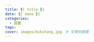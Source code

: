 ```yaml
---
title: {{ title }}
date: {{ date }}
categories:
  - 國畫
tags:
cover: images/bukutang.jpg  # 文章封面圖
---
```

